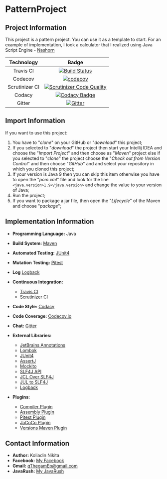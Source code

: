 # PatternProject
## Project Information
This project is a pattern project. You can use it as a template to start. For an example of implementation, I took a calculator that I realized using Java Script Engine - [Nashorn](https://en.wikipedia.org/wiki/Nashorn_(JavaScript_engine))

| Technology     | Badge |
|:--------------:|:-----:|
| Travis CI      | [![Build Status](https://travis-ci.org/qThegamEp/PatternProject.svg?branch=master)](https://travis-ci.org/qThegamEp/PatternProject) |
| Codecov        | [![codecov](https://codecov.io/gh/qThegamEp/PatternProject/branch/master/graph/badge.svg)](https://codecov.io/gh/qThegamEp/PatternProject) |
| Scrutinizer CI | [![Scrutinizer Code Quality](https://scrutinizer-ci.com/g/qThegamEp/PatternProject/badges/quality-score.png?b=master)](https://scrutinizer-ci.com/g/qThegamEp/PatternProject/?branch=master) |
| Codacy         | [![Codacy Badge](https://api.codacy.com/project/badge/Grade/00445736de354a39aa7fc598766fe5f1)](https://www.codacy.com/app/qThegamEp/PatternProject?utm_source=github.com&amp;utm_medium=referral&amp;utm_content=qThegamEp/PatternProject&amp;utm_campaign=Badge_Grade) |
| Gitter         | [![Gitter](https://badges.gitter.im/qThegamEp/PatternProject.svg)](https://gitter.im/qThegamEp/PatternProject?utm_source=badge&utm_medium=badge&utm_campaign=pr-badge) |

## Import Information
If you want to use this project:
1. You have to "*clone*" on your GitHub or "*download*" this project;
2. If you selected to "*download*" the project then start your Intellij IDEA and choose the "*Import Project*" and then choose as "*Maven*" project else if you selected to "*clone*" the project choose the "*Check out from Version Control*" and then choose "*GitHub*" and and select your repository in which you cloned this project;
3. If your version is Java 9 then you can skip this item otherwise you have to open the "*pom.xml*" file and look for the line `<java.version>1.9</java.version>` and change the value to your version of Java;
4. Run the project;
5. If you want to package a jar file, then open the "*Lifecycle*" of the Maven and choose "*package*";

## Implementation Information
* **Programming Language:** Java
* **Build System:** [Maven](https://maven.apache.org/)
* **Automated Testing:** [JUnit4](https://junit.org/junit4/)
* **Mutation Testing:** [Pitest](http://pitest.org/)
* **Log** [Logback](https://logback.qos.ch/)
* **Continuous Integration:**
    * [Travis CI](https://travis-ci.org/)
    * [Scrutinizer CI](https://scrutinizer-ci.com/)
* **Code Style:** [Codacy](https://www.codacy.com/)
* **Code Coverage:** [Codecov.io](https://codecov.io/)
* **Chat:** [Gitter](https://gitter.im/)
* **External Libraries:**
	* [JetBrains Annotations](https://mvnrepository.com/artifact/org.jetbrains/annotations)
	* [Lombok](https://mvnrepository.com/artifact/org.projectlombok/lombok)
	* [JUnit4](https://mvnrepository.com/artifact/junit/junit)
	* [AssertJ](https://mvnrepository.com/artifact/org.assertj/assertj-core)
    * [Mockito](https://mvnrepository.com/artifact/org.mockito/mockito-core)
    * [SLF4J API](https://mvnrepository.com/artifact/org.slf4j/slf4j-api)
    * [JCL Over SLF4J](https://mvnrepository.com/artifact/org.slf4j/jcl-over-slf4j)
    * [JUL to SLF4J](https://mvnrepository.com/artifact/org.slf4j/jul-to-slf4j)
    * [Logback](https://mvnrepository.com/artifact/ch.qos.logback/logback-classic)

* **Plugins:**
    * [Compiler Plugin](https://maven.apache.org/plugins/maven-compiler-plugin/)
    * [Assembly Plugin](http://maven.apache.org/plugins/maven-assembly-plugin/)
    * [Pitest Plugin](http://pitest.org/quickstart/maven/)
    * [JaCoCo Plugin](http://www.baeldung.com/jacoco)
    * [Versions Maven Plugin](http://www.mojohaus.org/versions-maven-plugin/)

## Contact Information
* **Author:** Koliadin Nikita
* **Facebook:** [My Facebook](https://www.facebook.com/koliadin.nikita)
* **Gmail:** qThegamEp@gmail.com
* **JavaRush:** [My JavaRush](https://javarush.ru/users/1324097)

